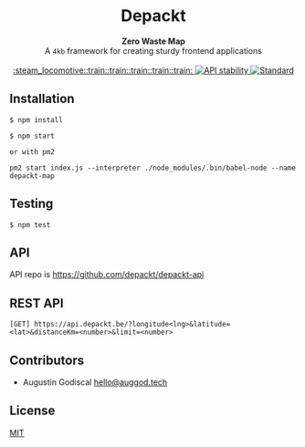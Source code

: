 <h1 align="center">Depackt</h1>

<div align="center">
  <strong>Zero Waste Map</strong>
</div>
<div align="center">
  A <code>4kb</code> framework for creating sturdy frontend applications
</div>

<br />

<div align="center">
  <!-- Choo -->
  <a href="https://github.com/choojs/choo">
    :steam_locomotive::train::train::train::train::train:
  </a>
  <!-- Stability -->
  <a href="https://nodejs.org/api/documentation.html#documentation_stability_index">
    <img src="https://img.shields.io/badge/stability-experimental-orange.svg?style=flat-square"
      alt="API stability" />
  </a>
  <!-- Standard -->
  <a href="https://standardjs.com">
    <img src="https://img.shields.io/badge/code%20style-standard-brightgreen.svg?style=flat-square"
      alt="Standard" />
  </a>
</div>

## Installation

    $ npm install

    $ npm start

    or with pm2

    pm2 start index.js --interpreter ./node_modules/.bin/babel-node --name depackt-map

## Testing

    $ npm test

## API

API repo is <https://github.com/depackt/depackt-api>

## REST API

    [GET] https://api.depackt.be/?longitude<lng>&latitude=<lat>&distanceKm=<number>&limit=<number>

## Contributors

- Augustin Godiscal <hello@auggod.tech>

## License
[MIT](https://tldrlegal.com/license/mit-license)
